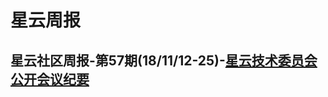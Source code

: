 # 星云周报

## 星云社区周报-第57期(18/11/12-25)-[星云技术委员会公开会议纪要](https://blog.nebulas.io/2018/11/26/nebulas-bi-weekly-community-dynamics-57/)
